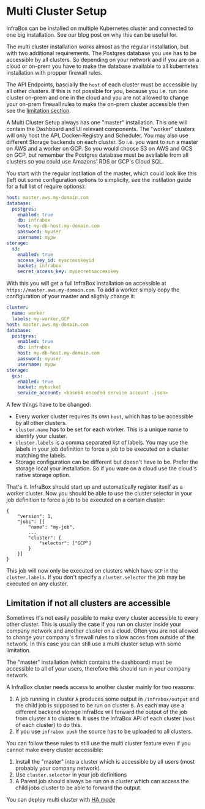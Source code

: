 # Multi Cluster Setup
InfraBox can be installed on multiple Kubernetes cluster and connected to one big installation. See our blog post on why this can be useful for.

The multi cluster installation works almost as the regular installation, but with two additional requirements. The Postgres database you use has to be accessible by all clusters. So depending on your network and if you are on a cloud or on-prem you have to make the database available to all kubernetes installation with propper firewall rules.

The API Endpoints, bascially the `host` of each cluster must be accessible by all other clusters. If this is not possible for you, because you i.e. run one cluster on-prem and one in the cloud and you are not allowed to change your on-prem firewall rules to make the on-prem cluster accessible then see the [limitation section](limitation-if-not-all-clusters-are-accessible).

A Multi Cluster Setup always has one "master" installation. This one will contain the Dashboard and UI relevant components. The "worker" clusters will only host the API, Docker-Registry and Scheduler. You may also use different Storage backends on each cluster. So i.e. you want to run a master on AWS and a worker on GCP. So you would choose S3 on AWS and GCS on GCP, but remember the Postgres database must be available from all clusters so you could use Amazons' RDS or GCP's Cloud SQL.

You start with the regular instllation of the master, which could look like this (left out some configuration options to simplicity, see the instllation guide for a full list of require options):

```yaml
host: master.aws.my-domain.com
database:
  postgres:
    enabled: true
    db: infrabox
    host: my-db-host.my-domain.com
    password: myuser
    username: mypw
storage:
  s3:
    enabled: true
    access_key_id: myaccesskeyid
    bucket: infrabox
    secret_access_key: mysecretsaccesskey
```

With this you will get a full InfraBox installation on accessible at `https://master.aws.my-domain.com`. To add a worker simply copy the configuration of your master and sligthly change it:

```yaml
cluster:
  name: worker
  labels: my-worker,GCP
host: master.aws.my-domain.com
database:
  postgres:
    enabled: true
    db: infrabox
    host: my-db-host.my-domain.com
    password: myuser
    username: mypw
storage:
  gcs:
    enabled: true
    bucket: mybucket
    service_account: <base64 encoded service account .json>

```

A few things have to be changed:
- Every worker cluster requires its own `host`, which has to be accessible by all other clusters.
- `cluster.name` has to be set for each worker. This is a unique name to identify your cluster.
- `cluster.labels` is a comma separated list of labels. You may use the labels in your job definition to force a job to be executed on a cluster matching the labels.
- Storage configuration can be different but doesn't have to be. Prefer the storage local your installation. So if you ware on a cloud use the cloud's native storage option.

That's it. InfraBox should start up and automatically register itself as a worker cluster. Now you should be able to use the cluster selector in your job definition to force a job to be executed on a certain cluster:

    {
        "version": 1,
        "jobs": [{
            "name": "my-job",
            ...
            "cluster": {
                "selector": ["GCP"]
            }
        }]
    }

This job will now only be executed on clusters which have `GCP` in the `cluster.labels`. If you don't specify a `cluster.selector` the job may be executed on any cluster.

## Limitation if not all clusters are accessible
Sometimes it's not easily possible to make every cluster accessible to every other cluster. This is usually the case if you run on cluster inside your company network and another cluster on a cloud. Often you are not allowed to change your company's firewall rules to allow acces from outside of the network. In this case you can still use a multi cluster setup with some limitation.

The "master" installation (which contains the dashboard) must be accessible to all of your users, therefore this should run in your company network.

A InfraBox cluster needs access to another cluster mainly for two reasons:

1. A job running in cluster `A` produces some output in `/infrabox/output` and the child job is supposed to be run on cluster `B`. As each may use a different backend storage InfraBox will forward the output of the job from cluster `A` to cluster `B`. It uses the InfraBox API of each cluster (`host` of each cluster) to do this.
2. If you use `infrabox push` the source has to be uploaded to all clusters.

You can follow these rules to still use the multi cluster feature even if you cannot make every cluster accessible:

1. Install the "master" into a cluster which is accessible by all users (most probably your company network)
2. Use `cluster.selector` in your job definitions
3. A Parent job should always be run on a cluster which can access the child jobs cluster to be able to forward the output.



You can deploy multi cluster with [HA mode](/docs/ha_mode.md)
